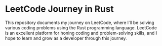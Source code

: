 # LeetCode Journey in Rust

This repository documents my journey on LeetCode, where I'll be solving various coding problems using the Rust programming language. LeetCode is an excellent platform for honing coding and problem-solving skills, and I hope to learn and grow as a developer through this journey.
